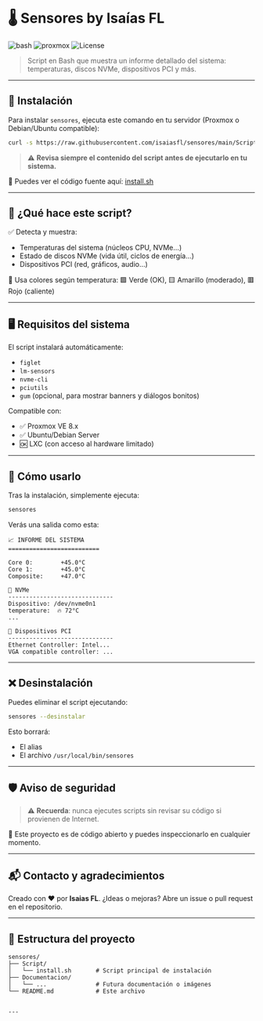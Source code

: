 # 🌡️ Sensores by Isaías FL

![bash](https://img.shields.io/badge/Made_with-Bash-1f425f.svg)
![proxmox](https://img.shields.io/badge/Compatible_with-Proxmox%208.x-success)
![License](https://img.shields.io/github/license/isaiasfl/sensores?color=informational)

> Script en Bash que muestra un informe detallado del sistema: temperaturas, discos NVMe, dispositivos PCI y más.

---

## 🚀 Instalación

Para instalar `sensores`, ejecuta este comando en tu servidor (Proxmox o Debian/Ubuntu compatible):

```bash
curl -s https://raw.githubusercontent.com/isaiasfl/sensores/main/Script/install.sh | bash
````

> ⚠️ **Revisa siempre el contenido del script antes de ejecutarlo en tu sistema.**

📄 Puedes ver el código fuente aquí: [install.sh](https://github.com/isaiasfl/sensores/blob/main/Script/install.sh)

---

## 🧠 ¿Qué hace este script?

✅ Detecta y muestra:

* Temperaturas del sistema (núcleos CPU, NVMe…)
* Estado de discos NVMe (vida útil, ciclos de energía…)
* Dispositivos PCI (red, gráficos, audio…)

🎨 Usa colores según temperatura:
🟩 Verde (OK), 🟨 Amarillo (moderado), 🟥 Rojo (caliente)

---

## 🖥️ Requisitos del sistema

El script instalará automáticamente:

* `figlet`
* `lm-sensors`
* `nvme-cli`
* `pciutils`
* `gum` (opcional, para mostrar banners y diálogos bonitos)

Compatible con:

* ✅ Proxmox VE 8.x
* ✅ Ubuntu/Debian Server
* 🆗 LXC (con acceso al hardware limitado)

---

## 🧪 Cómo usarlo

Tras la instalación, simplemente ejecuta:

```bash
sensores
```

Verás una salida como esta:

```
📈 INFORME DEL SISTEMA
==========================

Core 0:        +45.0°C
Core 1:        +45.0°C
Composite:     +47.0°C

💾 NVMe
------------------------------
Dispositivo: /dev/nvme0n1
temperature:  🔥 72°C
...

🧩 Dispositivos PCI
------------------------------
Ethernet Controller: Intel...
VGA compatible controller: ...

```

---

## ❌ Desinstalación

Puedes eliminar el script ejecutando:

```bash
sensores --desinstalar
```

Esto borrará:

* El alias
* El archivo `/usr/local/bin/sensores`

---

## 🛡️ Aviso de seguridad

> ⚠️ **Recuerda**: nunca ejecutes scripts sin revisar su código si provienen de Internet.

📄 Este proyecto es de código abierto y puedes inspeccionarlo en cualquier momento.

---

## 📬 Contacto y agradecimientos

Creado con ❤️ por **Isaias FL**.
¿Ideas o mejoras? Abre un issue o pull request en el repositorio.

---

## 📁 Estructura del proyecto

```
sensores/
├── Script/
│   └── install.sh       # Script principal de instalación
├── Documentacion/
│   └── ...              # Futura documentación o imágenes
└── README.md            # Este archivo
```

```

---


